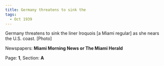 ```yaml
---  
title: Germany threatens to sink the  
tags:  
  - Oct 1939  
---  
```

  
Germany threatens to sink the liner Iroquois [a Miami regular] as she nears the U.S. coast. [Photo]  
  
Newspapers: **Miami Morning News or The Miami Herald**  
  
Page: **1**, Section: **A** 
